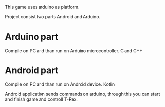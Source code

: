 This game uses arduino as platform.

Project consist two parts Android and Arduino.

# Arduino part 
Compile on PC and than run on Arduino microcontroller. 
C and C++

# Android part 
Compile on PC and than run on Android device.
Kotlin

Android application sends commands on arduino, through this you can start and finish game and controll T-Rex.
